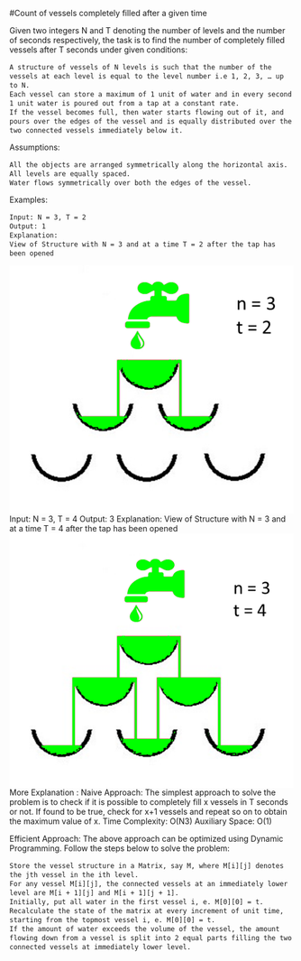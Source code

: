 
#Count of vessels completely filled after a given time


Given two integers N and T denoting the number of levels and the number of seconds respectively, the task is to find the number of completely filled vessels after T seconds under given conditions:

    A structure of vessels of N levels is such that the number of the vessels at each level is equal to the level number i.e 1, 2, 3, … up to N.
    Each vessel can store a maximum of 1 unit of water and in every second 1 unit water is poured out from a tap at a constant rate.
    If the vessel becomes full, then water starts flowing out of it, and pours over the edges of the vessel and is equally distributed over the two connected vessels immediately below it.

Assumptions:

    All the objects are arranged symmetrically along the horizontal axis.
    All levels are equally spaced.
    Water flows symmetrically over both the edges of the vessel.

Examples:

    Input: N = 3, T = 2
    Output: 1
    Explanation:
    View of Structure with N = 3 and at a time T = 2 after the tap has been opened
    
   <img style="float: right;" src="assets/out.png" alt="example" />
Input: N = 3, T = 4
Output: 3
Explanation:
View of Structure with N = 3 and at a time T = 4 after the tap has been opened
<img style="float: right;" src="assets/out2.png" alt="example" />


More Explanation :
Naive Approach: The simplest approach to solve the problem is to check if it is possible to completely fill x vessels in T seconds or not. If found to be true, check for x+1 vessels and repeat so on to obtain the maximum value of x.
Time Complexity: O(N3)
Auxiliary Space: O(1)

Efficient Approach: 
The above approach can be optimized using Dynamic Programming. Follow the steps below to solve the problem:

    Store the vessel structure in a Matrix, say M, where M[i][j] denotes the jth vessel in the ith level.
    For any vessel M[i][j], the connected vessels at an immediately lower level are M[i + 1][j] and M[i + 1][j + 1].
    Initially, put all water in the first vessel i, e. M[0][0] = t.
    Recalculate the state of the matrix at every increment of unit time, starting from the topmost vessel i, e. M[0][0] = t.
    If the amount of water exceeds the volume of the vessel, the amount flowing down from a vessel is split into 2 equal parts filling the two connected vessels at immediately lower level.
